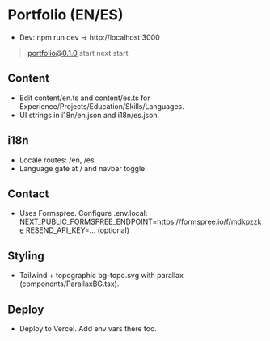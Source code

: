 # Portfolio (EN/ES) 
 
- Dev: npm run dev -> http://localhost:3000 

> portfolio@0.1.0 start
> next start

 
## Content 
- Edit content/en.ts and content/es.ts for Experience/Projects/Education/Skills/Languages. 
- UI strings in i18n/en.json and i18n/es.json. 
 
## i18n 
- Locale routes: /en, /es. 
- Language gate at / and navbar toggle. 
 
## Contact 
- Uses Formspree. Configure .env.local: 
NEXT_PUBLIC_FORMSPREE_ENDPOINT=https://formspree.io/f/mdkpzzke 
RESEND_API_KEY=... (optional) 
 
## Styling 
- Tailwind + topographic bg-topo.svg with parallax (components/ParallaxBG.tsx). 
 
## Deploy 
- Deploy to Vercel. Add env vars there too.
